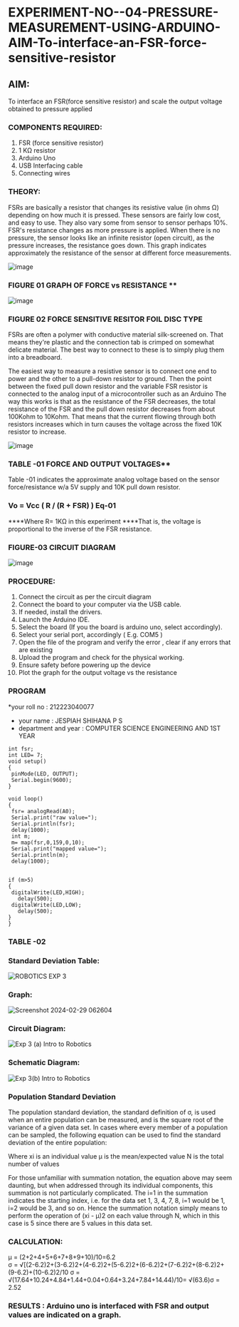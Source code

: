 # EXPERIMENT-NO--04-PRESSURE-MEASUREMENT-USING-ARDUINO-AIM-To-interface-an-FSR-force-sensitive-resistor


## AIM: 
To interface an FSR(force sensitive resistor) and scale the output voltage obtained to pressure applied 
 
### COMPONENTS REQUIRED:
1.	FSR  (force sensitive resistor)
2.	1 KΩ resistor 
3.	Arduino Uno 
4.	USB Interfacing cable 
5.	Connecting wires 


### THEORY: 
FSRs are basically a resistor that changes its resistive value (in ohms Ω) depending on how much it is pressed. These sensors are fairly low cost, and easy to use. They also vary some from sensor to sensor perhaps 10%. FSR's resistance changes as more pressure is applied. When there is no pressure, the sensor looks like an infinite resistor (open circuit), as the pressure increases, the resistance goes down. This graph indicates approximately the resistance of the sensor at different force measurements.
 

![image](https://user-images.githubusercontent.com/36288975/163532939-d6888ae1-4068-4d83-86a7-fc4c32d5179e.png)

### FIGURE 01 GRAPH OF FORCE vs RESISTANCE **




![image](https://user-images.githubusercontent.com/36288975/163532957-82d57567-a1c3-48c5-8a87-7ea66d6fca49.png)




### FIGURE 02 FORCE SENSITIVE RESITOR FOIL DISC TYPE  

FSRs are often a polymer with conductive material silk-screened on. That means they're plastic and the connection tab is crimped on somewhat delicate material. The best way to connect to these is to simply plug them into a breadboard.

The easiest way to measure a resistive sensor is to connect one end to power and the other to a pull-down resistor to ground. Then the point between the fixed pull down resistor and the variable FSR resistor is connected to the analog input of a microcontroller such as an Arduino The way this works is that as the resistance of the FSR decreases, the total resistance of the FSR and the pull down resistor decreases from about 100Kohm to 10Kohm. That means that the current flowing through both resistors increases which in turn causes the voltage across the fixed 10K resistor to increase.

 ![image](https://user-images.githubusercontent.com/36288975/163532972-2b909551-12c9-485d-adb1-d1e988d557bd.png)

### TABLE -01 FORCE AND OUTPUT VOLTAGES**
	
  Table -01 indicates the approximate analog voltage based on the sensor force/resistance w/a 5V supply and 10K pull down resistor.

### Vo = Vcc ( R / (R + FSR) )								Eq-01

****Where R= 1KΩ in this experiment 
****That is, the voltage is proportional to the inverse of the FSR resistance.












### FIGURE-03 CIRCUIT DIAGRAM

![image](https://user-images.githubusercontent.com/36288975/163532979-a2a5cb5c-f495-442c-843e-bebb82737a35.png)


### PROCEDURE:
1.	Connect the circuit as per the circuit diagram 
2.	Connect the board to your computer via the USB cable.
3.	If needed, install the drivers.
4.	Launch the Arduino IDE.
5.	Select the board (If you the board is arduino uno, select accordingly).
6.	Select your serial port, accordingly ( E.g. COM5 )
7.	Open the file of the program  and verify the error , clear if any errors that are existing 
8.	Upload the program and check for the physical working. 
9.	Ensure safety before powering up the device 
10.	Plot the graph for the output voltage vs the resistance 


### PROGRAM 
 *your roll no : 212223040077
 * your name : JESPIAH SHIHANA P S
 * department and year : COMPUTER SCIENCE ENGINEERING AND 1ST YEAR

 ```
int fsr;
int LED= 7;
void setup()
{
  pinMode(LED, OUTPUT);
  Serial.begin(9600);
}

void loop()
{
  fsr= analogRead(A0);
  Serial.print("raw value=");
  Serial.println(fsr);
  delay(1000);
  int m;
  m= map(fsr,0,159,0,10);
  Serial.print("mapped value=");
  Serial.println(m);
  delay(1000);


if (m>5)
{
  digitalWrite(LED,HIGH);
  	delay(500);
  digitalWrite(LED,LOW);
  	delay(500);
}
}
```
### TABLE -02 

 ### Standard Deviation Table:
 
![ROBOTICS EXP 3](https://github.com/Jespiahshihana/EXPERIMENT-NO--04-PRESSURE-MEASUREMENT-USING-ARDUINO-AIM-To-interface-an-FSR-force-sensitive-resist/assets/144718286/75424e51-6e93-4eb2-a970-2ee72cd7e2b0)

### Graph:

![Screenshot 2024-02-29 062604](https://github.com/Jespiahshihana/EXPERIMENT-NO--04-PRESSURE-MEASUREMENT-USING-ARDUINO-AIM-To-interface-an-FSR-force-sensitive-resist/assets/144718286/c22a7436-f01f-4795-9491-465cf063bef5)

### Circuit Diagram:

![Exp 3 (a) Intro to Robotics](https://github.com/Jespiahshihana/EXPERIMENT-NO--04-PRESSURE-MEASUREMENT-USING-ARDUINO-AIM-To-interface-an-FSR-force-sensitive-resist/assets/144718286/662c6074-60ab-4fb9-a44d-9cc2b334a5d0)

### Schematic Diagram:

![Exp 3(b) Intro to Robotics](https://github.com/Jespiahshihana/EXPERIMENT-NO--04-PRESSURE-MEASUREMENT-USING-ARDUINO-AIM-To-interface-an-FSR-force-sensitive-resist/assets/144718286/25dfc1be-24ac-4fef-9336-35b0193c07dd)

### Population Standard Deviation
The population standard deviation, the standard definition of σ, is used when an entire population can be measured, and is the square root of the variance of a given data set. In cases where every member of a population can be sampled, the following equation can be used to find the standard deviation of the entire population:

Where
xi is an individual value
μ is the mean/expected value
N is the total number of values

For those unfamiliar with summation notation, the equation above may seem daunting, but when addressed through its individual components, this summation is not particularly complicated. The i=1 in the summation indicates the starting index, i.e. for the data set 1, 3, 4, 7, 8, i=1 would be 1, i=2 would be 3, and so on. Hence the summation notation simply means to perform the operation of (xi - μ)2 on each value through N, which in this case is 5 since there are 5 values in this data set.

### CALCULATION:       
μ = (2+2+4+5+6+7+8+9+10)/10=6.2        
σ = √[(2-6.2)2+(3-6.2)2+(4-6.2)2+(5-6.2)2+(6-6.2)2+(7-6.2)2+(8-6.2)2+(9-6.2)+(10-6.2)2/10 σ = √(17.64+10.24+4.84+1.44+0.04+0.64+3.24+7.84+14.44)/10= √(63.6)σ = 2.52

### RESULTS : Arduino uno is interfaced with FSR and output values are indicated on a graph.
